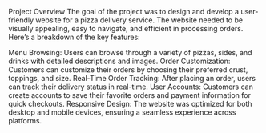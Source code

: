 Project Overview
The goal of the project was to design and develop a user-friendly website for a pizza delivery service. The website needed to be visually appealing, easy to navigate, and efficient in processing orders. Here’s a breakdown of the key features:

Menu Browsing: Users can browse through a variety of pizzas, sides, and drinks with detailed descriptions and images.
Order Customization: Customers can customize their orders by choosing their preferred crust, toppings, and size.
Real-Time Order Tracking: After placing an order, users can track their delivery status in real-time.
User Accounts: Customers can create accounts to save their favorite orders and payment information for quick checkouts.
Responsive Design: The website was optimized for both desktop and mobile devices, ensuring a seamless experience across platforms.
